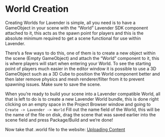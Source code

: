 # World Creation

Creating Worlds for Lavender is simple, all you need is to have a GameObject in your scene with the “World” Lavender SDK component attached to it, this acts as the spawn point for players and this is the absolute minimum required to get a scene functional for use within Lavender.

There’s a few ways to do this, one of them is to create a new object within the scene (Empty GameObject) and attach the “World” component to it, this is where players will start when entering your World. To see the starting point of players much easier in the editor window it is possible to use a 3D GameObject such as a 3D Cube to position the World component better and then later remove physics and mesh renderer/filter from it to prevent spawning issues. Make sure to save the scene.

When you’re ready to build your scene into a Lavender compatible World, all that is left to do is to create a new Lavender World bundle, this is done right clicking on an empty space in the Project Browser window and going to `Create -> Lavender -> World`
Fill out the name field of the World, this will be the name of the file on disk, drag the scene that was saved earlier into the scene field and press Package/Build and we’re done!

Now take that .world file to the website:
[Uploading Content](./uploading-content.md)

